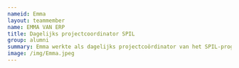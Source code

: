 ```yaml
---
nameid: Emma
layout: teammember
name: EMMA VAN ERP
title: Dagelijks projectcoordinator SPIL
group: alumni
summary: Emma werkte als dagelijks projectcoördinator van het SPIL-programma.
image: /img/Emma.jpeg
---
```



